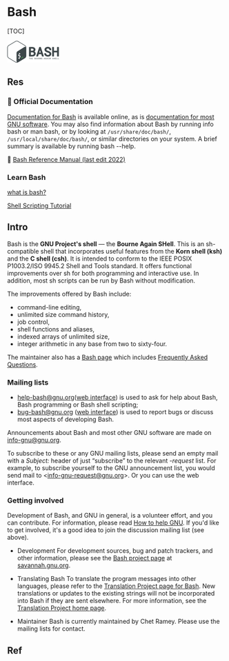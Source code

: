 # Bash

[TOC]



![Gnu-bash-logo.svg](../../../../../../Assets/Pics/120px-Gnu-bash-logo.svg.png)


## Res
### 📂 Official Documentation
[Documentation for Bash](https://www.gnu.org/software/bash/manual/) is available online, as is [documentation for most GNU software](https://www.gnu.org/manual/). You may also find information about Bash by running info bash or man bash, or by looking at `/usr/share/doc/bash/`, `/usr/local/share/doc/bash/`, or similar directories on your system. A brief summary is available by running bash --help.

🔗 [Bash Reference Manual (last edit 2022)](https://www.gnu.org/software/bash/manual/html_node/index.html)


### Learn Bash
[what is bash?](https://en.wikipedia.org/wiki/Bash_(Unix_shell))

[Shell Scripting Tutorial](https://www.shellscript.sh)



## Intro
Bash is the **GNU Project's shell** — the **Bourne Again SHell**. This is an sh-compatible shell that incorporates useful features from the **Korn shell (ksh)** and the **C shell (csh)**. It is intended to conform to the IEEE POSIX P1003.2/ISO 9945.2 Shell and Tools standard. It offers functional improvements over sh for both programming and interactive use. In addition, most sh scripts can be run by Bash without modification.

The improvements offered by Bash include:
- command-line editing,
- unlimited size command history,
- job control,
- shell functions and aliases,
- indexed arrays of unlimited size,
- integer arithmetic in any base from two to sixty-four.

The maintainer also has a [Bash page](https://tiswww.case.edu/php/chet/bash/bashtop.html) which includes [Frequently Asked Questions](ftp://ftp.cwru.edu/pub/bash/FAQ).


### Mailing lists
- [help-bash@gnu.org](mailto:help-bash@gnu.org)([web interface](https://lists.gnu.org/mailman/listinfo/help-bash)) is used to ask for help about Bash, Bash programming or Bash shell scripting;
- [bug-bash@gnu.org](mailto:bug-bash@gnu.org) ([web interface](https://lists.gnu.org/mailman/listinfo/bug-bash)) is used to report bugs or discuss most aspects of developing Bash.

Announcements about Bash and most other GNU software are made on [info-gnu@gnu.org](https://lists.gnu.org/mailman/listinfo/info-gnu).

To subscribe to these or any GNU mailing lists, please send an empty mail with a *Subject:* header of just “subscribe” to the relevant *-request* list. For example, to subscribe yourself to the GNU announcement list, you would send mail to <[info-gnu-request@gnu.org](mailto:info-gnu-request@gnu.org?Subject=subscribe)>. Or you can use the web interface.


### Getting involved
Development of Bash, and GNU in general, is a volunteer effort, and you can contribute. For information, please read [How to help GNU](https://www.gnu.org/help/). If you'd like to get involved, it's a good idea to join the discussion mailing list (see above).

- Development
  For development sources, bug and patch trackers, and other information, please see the [Bash project page](https://savannah.gnu.org/projects/bash/) at [savannah.gnu.org](https://savannah.gnu.org/).

- Translating Bash
  To translate the program messages into other languages, please refer to the [Translation Project page for Bash](https://translationproject.org/domain/bash.html). New translations or updates to the existing strings will not be incorporated into Bash if they are sent elsewhere. For more information, see the [Translation Project home page](https://translationproject.org/html/welcome.html).

- Maintainer
  Bash is currently maintained by Chet Ramey. Please use the mailing lists for contact.


## Ref
